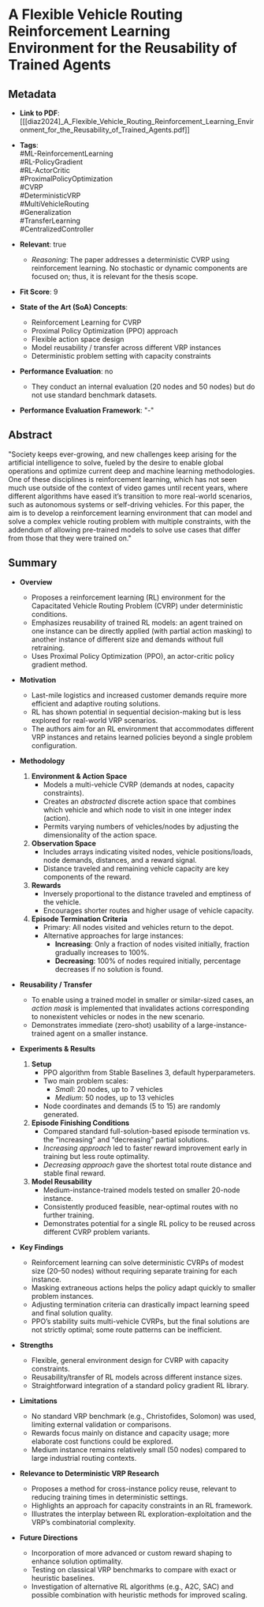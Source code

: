 # A Flexible Vehicle Routing Reinforcement Learning Environment for the Reusability of Trained Agents

## Metadata
- **Link to PDF**: [[[diaz2024]_A_Flexible_Vehicle_Routing_Reinforcement_Learning_Environment_for_the_Reusability_of_Trained_Agents.pdf]]
- **Tags**:  
  #ML-ReinforcementLearning  
  #RL-PolicyGradient  
  #RL-ActorCritic  
  #ProximalPolicyOptimization  
  #CVRP  
  #DeterministicVRP  
  #MultiVehicleRouting  
  #Generalization  
  #TransferLearning  
  #CentralizedController  

- **Relevant**: true  
  - *Reasoning*: The paper addresses a deterministic CVRP using reinforcement learning. No stochastic or dynamic components are focused on; thus, it is relevant for the thesis scope.

- **Fit Score**: 9

- **State of the Art (SoA) Concepts**:
  - Reinforcement Learning for CVRP
  - Proximal Policy Optimization (PPO) approach
  - Flexible action space design
  - Model reusability / transfer across different VRP instances
  - Deterministic problem setting with capacity constraints

- **Performance Evaluation**: no  
  - They conduct an internal evaluation (20 nodes and 50 nodes) but do not use standard benchmark datasets.

- **Performance Evaluation Framework**: "-"

## Abstract
"Society keeps ever-growing, and new challenges keep arising for the artificial intelligence to solve, fueled by the desire to enable global operations and optimize current deep and machine learning methodologies. One of these disciplines is reinforcement learning, which has not seen much use outside of the context of video games until recent years, where different algorithms have eased it’s transition to more real-world scenarios, such as autonomous systems or self-driving vehicles. For this paper, the aim is to develop a reinforcement learning environment that can model and solve a complex vehicle routing problem with multiple constraints, with the addendum of allowing pre-trained models to solve use cases that differ from those that they were trained on."

## Summary
- **Overview**  
  - Proposes a reinforcement learning (RL) environment for the Capacitated Vehicle Routing Problem (CVRP) under deterministic conditions.  
  - Emphasizes reusability of trained RL models: an agent trained on one instance can be directly applied (with partial action masking) to another instance of different size and demands without full retraining.  
  - Uses Proximal Policy Optimization (PPO), an actor-critic policy gradient method.

- **Motivation**  
  - Last-mile logistics and increased customer demands require more efficient and adaptive routing solutions.  
  - RL has shown potential in sequential decision-making but is less explored for real-world VRP scenarios.  
  - The authors aim for an RL environment that accommodates different VRP instances and retains learned policies beyond a single problem configuration.

- **Methodology**  
  1. **Environment & Action Space**  
     - Models a multi-vehicle CVRP (demands at nodes, capacity constraints).  
     - Creates an *abstracted* discrete action space that combines which vehicle and which node to visit in one integer index (action).  
     - Permits varying numbers of vehicles/nodes by adjusting the dimensionality of the action space.  
  2. **Observation Space**  
     - Includes arrays indicating visited nodes, vehicle positions/loads, node demands, distances, and a reward signal.  
     - Distance traveled and remaining vehicle capacity are key components of the reward.  
  3. **Rewards**  
     - Inversely proportional to the distance traveled and emptiness of the vehicle.  
     - Encourages shorter routes and higher usage of vehicle capacity.  
  4. **Episode Termination Criteria**  
     - Primary: All nodes visited and vehicles return to the depot.  
     - Alternative approaches for large instances:  
       - **Increasing**: Only a fraction of nodes visited initially, fraction gradually increases to 100%.  
       - **Decreasing**: 100% of nodes required initially, percentage decreases if no solution is found.

- **Reusability / Transfer**  
  - To enable using a trained model in smaller or similar-sized cases, an *action mask* is implemented that invalidates actions corresponding to nonexistent vehicles or nodes in the new scenario.  
  - Demonstrates immediate (zero-shot) usability of a large-instance-trained agent on a smaller instance.

- **Experiments & Results**  
  1. **Setup**  
     - PPO algorithm from Stable Baselines 3, default hyperparameters.  
     - Two main problem scales:  
       - *Small*: 20 nodes, up to 7 vehicles  
       - *Medium*: 50 nodes, up to 13 vehicles  
     - Node coordinates and demands (5 to 15) are randomly generated.  
  2. **Episode Finishing Conditions**  
     - Compared standard full-solution-based episode termination vs. the “increasing” and “decreasing” partial solutions.  
     - *Increasing approach* led to faster reward improvement early in training but less route optimality.  
     - *Decreasing approach* gave the shortest total route distance and stable final reward.  
  3. **Model Reusability**  
     - Medium-instance-trained models tested on smaller 20-node instance.  
     - Consistently produced feasible, near-optimal routes with no further training.  
     - Demonstrates potential for a single RL policy to be reused across different CVRP problem variants.

- **Key Findings**  
  - Reinforcement learning can solve deterministic CVRPs of modest size (20–50 nodes) without requiring separate training for each instance.  
  - Masking extraneous actions helps the policy adapt quickly to smaller problem instances.  
  - Adjusting termination criteria can drastically impact learning speed and final solution quality.  
  - PPO’s stability suits multi-vehicle CVRPs, but the final solutions are not strictly optimal; some route patterns can be inefficient.

- **Strengths**  
  - Flexible, general environment design for CVRP with capacity constraints.  
  - Reusability/transfer of RL models across different instance sizes.  
  - Straightforward integration of a standard policy gradient RL library.

- **Limitations**  
  - No standard VRP benchmark (e.g., Christofides, Solomon) was used, limiting external validation or comparisons.  
  - Rewards focus mainly on distance and capacity usage; more elaborate cost functions could be explored.  
  - Medium instance remains relatively small (50 nodes) compared to large industrial routing contexts.

- **Relevance to Deterministic VRP Research**  
  - Proposes a method for cross-instance policy reuse, relevant to reducing training times in deterministic settings.  
  - Highlights an approach for capacity constraints in an RL framework.  
  - Illustrates the interplay between RL exploration-exploitation and the VRP’s combinatorial complexity.

- **Future Directions**  
  - Incorporation of more advanced or custom reward shaping to enhance solution optimality.  
  - Testing on classical VRP benchmarks to compare with exact or heuristic baselines.  
  - Investigation of alternative RL algorithms (e.g., A2C, SAC) and possible combination with heuristic methods for improved scaling.

